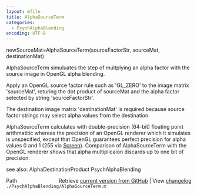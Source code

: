 ```yaml
---
layout: mfile
title: AlphaSourceTerm
categories:
  - PsychAlphaBlending
encoding: UTF-8
---
```


newSourceMat=AlphaSourceTerm(sourceFactorStr, sourceMat, destinationMat)

AlphaSourceTerm simuluates the step of multplying an alpha factor with the
source image in OpenGL alpha blending.

Apply an OpenGL source factor rule such as 'GL\_ZERO' to the image matrix
'sourceMat', returing the dot product of sourceMat and the alpha factor
selected by string 'sourceFactorStr'.

The destination image matrix 'destinationMat' is required because source
factor strings may select alpha values from the destination.

AlphaSourceTerm calculates with double-precision (64-bit) floating point
arithmatitic whereas the precision of an OpenGL renderer which it
simulates is unspecified, except that OpenGL guarantees perfect precision
for alpha values 0 and 1 (255 via [Screen](/docs/Screen)).  Comparison of AlphaSourceTerm
with the OpenGL renderer shows that alpha multiplicaion discards up to
one bit of precision.

see also: AlphaDestinationProduct PsychAlphaBlending


<div class="code_header" style="text-align:right;">
  <span style="float:left;">Path&nbsp;&nbsp;</span> <span class="counter">Retrieve <a href=
  "https://raw.github.com/Psychtoolbox-3/Psychtoolbox-3/beta/./PsychAlphaBlending/AlphaSourceTerm.m">current version from GitHub</a> | View <a href=
  "https://github.com/Psychtoolbox-3/Psychtoolbox-3/commits/beta/./PsychAlphaBlending/AlphaSourceTerm.m">changelog</a></span>
</div>
<div class="code">
  <code>./PsychAlphaBlending/AlphaSourceTerm.m</code>
</div>
